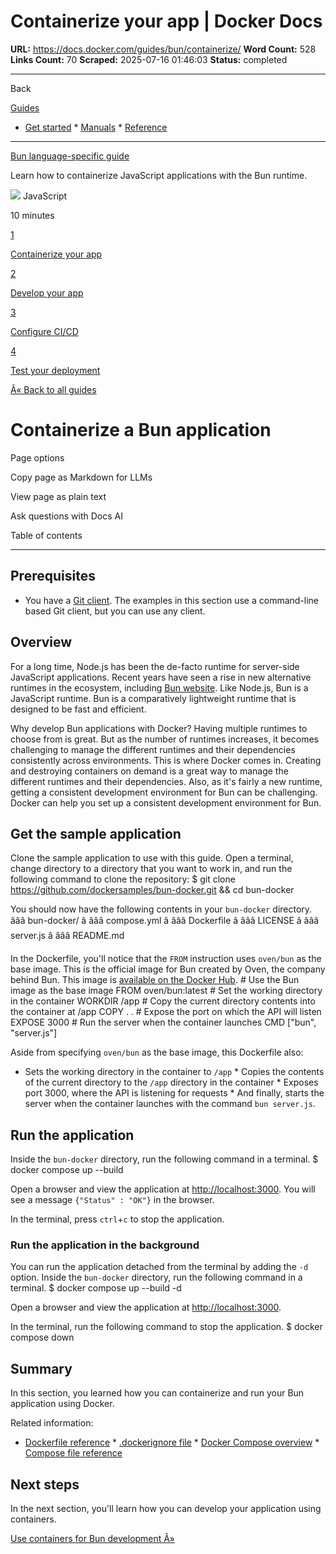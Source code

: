 # Containerize your app | Docker Docs

**URL:** https://docs.docker.com/guides/bun/containerize/
**Word Count:** 528
**Links Count:** 70
**Scraped:** 2025-07-16 01:46:03
**Status:** completed

---

Back

[Guides](https://docs.docker.com/guides/)

  * [Get started](https://docs.docker.com/get-started/)   * [Manuals](https://docs.docker.com/manuals/)   * [Reference](https://docs.docker.com/reference/)

* * *

[Bun language-specific guide](https://docs.docker.com/guides/bun/)

Learn how to containerize JavaScript applications with the Bun runtime.

![](https://cdn.jsdelivr.net/gh/devicons/devicon@latest/icons/javascript/javascript-original.svg) JavaScript

10 minutes

[1](https://docs.docker.com/guides/bun/containerize/)

[Containerize your app](https://docs.docker.com/guides/bun/containerize/)

[2](https://docs.docker.com/guides/bun/develop/)

[Develop your app](https://docs.docker.com/guides/bun/develop/)

[3](https://docs.docker.com/guides/bun/configure-ci-cd/)

[Configure CI/CD](https://docs.docker.com/guides/bun/configure-ci-cd/)

[4](https://docs.docker.com/guides/bun/deploy/)

[Test your deployment](https://docs.docker.com/guides/bun/deploy/)

[Â« Back to all guides](https://docs.docker.com/guides/)

# Containerize a Bun application

Page options

Copy page as Markdown for LLMs

View page as plain text

Ask questions with Docs AI

Table of contents

* * *

## Prerequisites

  * You have a [Git client](https://git-scm.com/downloads). The examples in this section use a command-line based Git client, but you can use any client.

## Overview

For a long time, Node.js has been the de-facto runtime for server-side JavaScript applications. Recent years have seen a rise in new alternative runtimes in the ecosystem, including [Bun website](https://bun.sh/). Like Node.js, Bun is a JavaScript runtime. Bun is a comparatively lightweight runtime that is designed to be fast and efficient.

Why develop Bun applications with Docker? Having multiple runtimes to choose from is great. But as the number of runtimes increases, it becomes challenging to manage the different runtimes and their dependencies consistently across environments. This is where Docker comes in. Creating and destroying containers on demand is a great way to manage the different runtimes and their dependencies. Also, as it's fairly a new runtime, getting a consistent development environment for Bun can be challenging. Docker can help you set up a consistent development environment for Bun.

## Get the sample application

Clone the sample application to use with this guide. Open a terminal, change directory to a directory that you want to work in, and run the following command to clone the repository:               $ git clone https://github.com/dockersamples/bun-docker.git && cd bun-docker     

You should now have the following contents in your `bun-docker` directory.               âââ bun-docker/     â âââ compose.yml     â âââ Dockerfile     â âââ LICENSE     â âââ server.js     â âââ README.md

In the Dockerfile, you'll notice that the `FROM` instruction uses `oven/bun` as the base image. This is the official image for Bun created by Oven, the company behind Bun. This image is [available on the Docker Hub](https://hub.docker.com/r/oven/bun).               # Use the Bun image as the base image     FROM oven/bun:latest          # Set the working directory in the container     WORKDIR /app          # Copy the current directory contents into the container at /app     COPY . .          # Expose the port on which the API will listen     EXPOSE 3000          # Run the server when the container launches     CMD ["bun", "server.js"]

Aside from specifying `oven/bun` as the base image, this Dockerfile also:

  * Sets the working directory in the container to `/app`   * Copies the contents of the current directory to the `/app` directory in the container   * Exposes port 3000, where the API is listening for requests   * And finally, starts the server when the container launches with the command `bun server.js`.

## Run the application

Inside the `bun-docker` directory, run the following command in a terminal.               $ docker compose up --build     

Open a browser and view the application at <http://localhost:3000>. You will see a message `{"Status" : "OK"}` in the browser.

In the terminal, press `ctrl`+`c` to stop the application.

### Run the application in the background

You can run the application detached from the terminal by adding the `-d` option. Inside the `bun-docker` directory, run the following command in a terminal.               $ docker compose up --build -d     

Open a browser and view the application at <http://localhost:3000>.

In the terminal, run the following command to stop the application.               $ docker compose down     

## Summary

In this section, you learned how you can containerize and run your Bun application using Docker.

Related information:

  * [Dockerfile reference](https://docs.docker.com/reference/dockerfile/)   * [.dockerignore file](https://docs.docker.com/reference/dockerfile/#dockerignore-file)   * [Docker Compose overview](https://docs.docker.com/compose/)   * [Compose file reference](https://docs.docker.com/reference/compose-file/)

## Next steps

In the next section, you'll learn how you can develop your application using containers.

[Use containers for Bun development Â»](https://docs.docker.com/guides/bun/develop/)